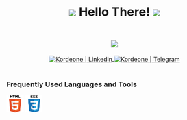 <div align="center">
 <h1>
   <img src="https://media.giphy.com/media/hUEnpmgX9LyzZfK2xV/giphy.gif?cid=ecf05e47d28we1yg2kohc4ydao23o9k24w18bbgw2t7f6ds0&rid=giphy.gif&ct=g"
         width="55px">
  Hello There!  
  <img src="https://media.giphy.com/media/hUEnpmgX9LyzZfK2xV/giphy.gif?cid=ecf05e47d28we1yg2kohc4ydao23o9k24w18bbgw2t7f6ds0&rid=giphy.gif&ct=g"
         width="55px">
 </h1>
</div>

<br>

<div align="center">

 [![](https://img.shields.io/badge/-mojtabasalehi.k@outlook.com-ffffff)](mailto:mojtabasalehi.k@outlook.com)
 
 <a href="https://linkedin.com/in/kordeone" target="_blank">
   <img align="center" alt="Kordeone | Linkedin " width="30px" src="https://cdn1.iconfinder.com/data/icons/logotypes/32/linkedin-256.png"</a>
  
  <a href="https://t.me/kordeone" target="_blank">
    <img align="center" alt="Kordeone | Telegram" width="30px" src="https://cdn4.iconfinder.com/data/icons/logos-and-brands/512/335_Telegram_logo-256.png" />
  </a>

<br>
  
 
  
<!--
   <a href="" target="_blank">
    <img align="center" alt="Kordeone | Twitter" width="41px" src="1https://www.iconfinder.com/icons/4375108/logo_telegram_icon" />
   </a>
-->

 </div>

<br>

 ### Frequently Used Languages and Tools 
  
  <code><img height="40" src="https://raw.githubusercontent.com/github/explore/5c058a388828bb5fde0bcafd4bc867b5bb3f26f3/topics/html/html.png"></code>
<code><img height="40" src="https://raw.githubusercontent.com/github/explore/5c058a388828bb5fde0bcafd4bc867b5bb3f26f3/topics/css/css.png"></code>
 
 
<!--
**Kordeone/Kordeone** is a ✨ _special_ ✨ repository because its `README.md` (this file) appears on your GitHub profile.

Here are some ideas to get you started:

- 🔭 I’m currently working on ...
- 🌱 I’m currently learning ...
- 👯 I’m looking to collaborate on ...
- 🤔 I’m looking for help with ...
- 💬 Ask me about ...
- 📫 How to reach me: ...
- 😄 Pronouns: ...
- ⚡ Fun fact: ...
-->
